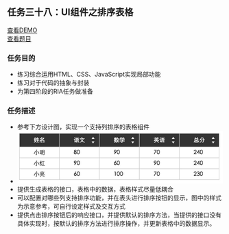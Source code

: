 ## 任务三十八：UI组件之排序表格
[查看DEMO](https://rawgit.com/cjlalala/2016-IFE/master/phase03/task38/task38.html)<br>
[查看题目](http://ife.baidu.com/2016/task/detail?taskId=38)

### 任务目的
* 练习综合运用HTML、CSS、JavaScript实现局部功能
* 练习对于代码的抽象与封装
* 为第四阶段的RIA任务做准备

### 任务描述
* 参考下方设计图，实现一个支持列排序的表格组件
* ![](https://github.com/cjlalala/2016-IFE/blob/master/phase03/task38/task38.jpg)
* 提供生成表格的接口，表格中的数据，表格样式尽量低耦合
* 可以配置对哪些列支持排序功能，并在表头进行排序按钮的显示，图中的样式为示意参考，可自行设定样式及交互方式
* 提供点击排序按钮后的响应接口，并提供默认的排序方法，当提供的接口没有具体实现时，按默认的排序方法进行排序操作，并更新表格中的数据显示。
